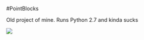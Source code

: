 #PointBlocks

Old project of mine. Runs Python 2.7 and kinda sucks

![](https://i.gyazo.com/0b8355c8fff6c7fce7f2c165a12d64d1.png)
